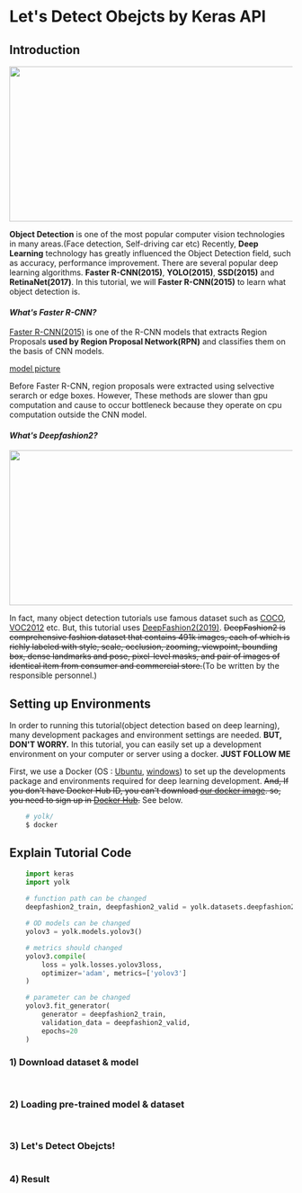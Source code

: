 # Let's Detect Obejcts by Keras API

## Introduction

<p align="center">
    <img width="510" height="276" src = "https://upload.wikimedia.org/wikipedia/commons/3/38/Detected-with-YOLO--Schreibtisch-mit-Objekten.jpg"></p>

__Object Detection__ is one of the most popular computer vision technologies in many areas.(Face detection, Self-driving car etc) Recently, __Deep Learning__ technology has greatly influenced the Object Detection field, such as accuracy, performance improvement. 
There are several popular deep learning algorithms. __Faster R-CNN(2015)__, __YOLO(2015)__, __SSD(2015)__ and __RetinaNet(2017)__. In this tutorial, we will  __Faster R-CNN(2015)__ to learn what object detection is. 

#### _What's Faster R-CNN?_
[Faster R-CNN(2015)](https://arxiv.org/pdf/1506.01497.pdf) is one of the R-CNN models that extracts Region Proposals **used by Region Proposal Network(RPN)** and classifies them on the basis of CNN models. 

[model picture]()

Before Faster R-CNN, region proposals were extracted using selvective serarch or edge boxes. However, These methods are slower than gpu computation and cause to occur bottleneck because they operate on cpu computation outside the CNN model.


#### _What's Deepfashion2?_

<p align="center">
    <img width="510" height="276" src = "https://raw.githubusercontent.com/switchablenorms/DeepFashion2/master/images/deepfashion2_bigbang.png"></p>

 In fact, many object detection tutorials use famous dataset such as [COCO](http://cocodataset.org/), [VOC2012](http://host.robots.ox.ac.uk/pascal/VOC/voc2012/) etc. But, this tutorial uses [DeepFashion2(2019)](https://arxiv.org/pdf/1901.07973.pdf). ~~DeepFashion2 is comprehensive fashion dataset that contains 491k images, each of which is richly labeled with style, scale, occlusion, zooming, viewpoint, bounding box, dense landmarks and pose, pixel-level masks, and pair of images of identical item from consumer and commercial store.~~(To be written by the responsible personnel.)

## Setting up Environments
In order to running this tutorial(object detection based on deep learning), many development packages and environment settings are needed. **BUT, DON'T WORRY.** In this tutorial, you can easily set up a development environment on your computer or server using a docker. **JUST FOLLOW ME**

First, we use a Docker (OS : [Ubuntu](https://docs.docker.com/install/linux/docker-ce/ubuntu/), [windows](https://docs.docker.com/docker-for-windows/)) to set up the developments package and environments required for deep learning development. ~~And, If you don't have Docker Hub ID, you can't download [our docker image](). so, you need to sign up in [Docker Hub](https://hub.docker.com/).~~ See below.

```bash
    # yolk/
    $ docker 
```

## Explain Tutorial Code

```python
    import keras
    import yolk
    
    # function path can be changed
    deepfashion2_train, deepfashion2_valid = yolk.datasets.deepfashion2()

    # OD models can be changed
    yolov3 = yolk.models.yolov3()

    # metrics should changed
    yolov3.compile(
        loss = yolk.losses.yolov3loss,
        optimizer='adam', metrics=['yolov3']
    )

    # parameter can be changed
    yolov3.fit_generator(
        generator = deepfashion2_train, 
        validation_data = deepfashion2_valid,
        epochs=20
    )
```

### 1) Download dataset & model
```python
    
```

### 2) Loading pre-trained model & dataset

```python
    
```
### 3) Let's Detect Obejcts!
```python
```

### 4) Result